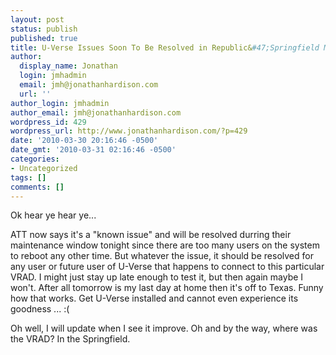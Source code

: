 ```yaml
---
layout: post
status: publish
published: true
title: U-Verse Issues Soon To Be Resolved in Republic&#47;Springfield MO?
author:
  display_name: Jonathan
  login: jmhadmin
  email: jmh@jonathanhardison.com
  url: ''
author_login: jmhadmin
author_email: jmh@jonathanhardison.com
wordpress_id: 429
wordpress_url: http://www.jonathanhardison.com/?p=429
date: '2010-03-30 20:16:46 -0500'
date_gmt: '2010-03-31 02:16:46 -0500'
categories:
- Uncategorized
tags: []
comments: []
---
```

Ok hear ye hear ye...

ATT now says it's a "known issue" and will be resolved durring their maintenance window tonight since there are too many users on the system to reboot any other time. But whatever the issue, it should be resolved for any user or future user of U-Verse that happens to connect to this particular VRAD. I might just stay up late enough to test it, but then again maybe I won't. After all tomorrow is my last day at home then it's off to Texas. Funny how that works. Get U-Verse installed and cannot even experience its goodness ... :(

Oh well, I will update when I see it improve.
Oh and by the way, where was the VRAD? In the Springfield.
